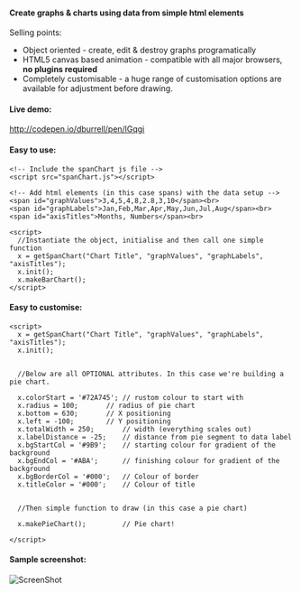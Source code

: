 #### Create graphs &amp; charts using data from simple html elements

Selling points:

 * Object oriented - create, edit & destroy graphs programatically
 * HTML5 canvas based animation - compatible with all major browsers, **no plugins required**
 * Completely customisable - a huge range of customisation options are available for adjustment before drawing.

 
 
#### Live demo:
http://codepen.io/dburrell/pen/lGqgi
 
 
 
#### Easy to use:
```
<!-- Include the spanChart js file -->
<script src="spanChart.js"></script>

<!-- Add html elements (in this case spans) with the data setup -->
<span id="graphValues">3,4,5,4,8,2.8,3,10</span><br>
<span id="graphLabels">Jan,Feb,Mar,Apr,May,Jun,Jul,Aug</span><br>
<span id="axisTitles">Months, Numbers</span><br>

<script>
  //Instantiate the object, initialise and then call one simple function
  x = getSpanChart("Chart Title", "graphValues", "graphLabels", "axisTitles");
  x.init();
  x.makeBarChart();
</script>
```


#### Easy to customise:
```
<script>
  x = getSpanChart("Chart Title", "graphValues", "graphLabels", "axisTitles");
  x.init();


  //Below are all OPTIONAL attributes. In this case we're building a pie chart.
 
  x.colorStart = '#72A745';	// rustom colour to start with
  x.radius = 100;		// radius of pie chart
  x.bottom = 630;		// X positioning
  x.left = -100;		// Y positioning
  x.totalWidth = 250;		// width (everything scales out) 
  x.labelDistance = -25;	// distance from pie segment to data label
  x.bgStartCol = '#9B9';	// starting colour for gradient of the background
  x.bgEndCol = '#ABA';		// finishing colour for gradient of the background
  x.bgBorderCol = '#000';	// Colour of border
  x.titleColor = '#000';	// Colour of title


  //Then simple function to draw (in this case a pie chart)

  x.makePieChart();      	// Pie chart!
 
</script>
```


 
#### Sample screenshot:

![ScreenShot](https://raw.github.com/dburrell/spanChart/master/scrshots/barChart.png)

